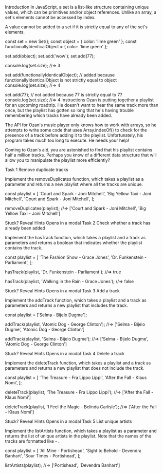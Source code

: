 Introduction
In JavaScript, a set is a list-like structure containing unique values, which can be primitives and/or object references. Unlike an array, a set's elements cannot be accessed by index.

A value cannot be added to a set if it is strictly equal to any of the set's elements.

const set = new Set();
const object = { color: 'lime green' };
const functionallyIdenticalObject = { color: 'lime green' };

set.add(object);
set.add('wow');
set.add(77);

console.log(set.size);
//=> 3

set.add(functionallyIdenticalObject); // added because functionallyIdenticalObject is not strictly equal to object
console.log(set.size);
//=> 4

set.add(77); // not added because 77 is strictly equal to 77
console.log(set.size);
//=> 4
Instructions
Ozan is putting together a playlist for an upcoming roadtrip. He doesn't want to hear the same track more than once, but the playlist has gotten so long that he's having trouble remembering which tracks have already been added.

The API for Ozan's music player only knows how to work with arrays, so he attempts to write some code that uses Array.indexOf() to check for the presence of a track before adding it to the playlist. Unfortunately, his program takes much too long to execute. He needs your help!

Coming to Ozan's aid, you are astonished to find that his playlist contains half a million tracks. Perhaps you know of a different data structure that will allow you to manipulate the playlist more efficiently?

Task 1
Remove duplicate tracks

Implement the removeDuplicates function, which takes a playlist as a parameter and returns a new playlist where all the tracks are unique.

const playlist = [
  'Court and Spark - Joni Mitchell',
  'Big Yellow Taxi - Joni Mitchell',
  'Court and Spark - Joni Mitchell',
];

removeDuplicates(playlist);
//=> ['Court and Spark - Joni Mitchell', 'Big Yellow Taxi - Joni Mitchell']

Stuck? Reveal Hints
Opens in a modal
Task 2
Check whether a track has already been added

Implement the hasTrack function, which takes a playlist and a track as parameters and returns a boolean that indicates whether the playlist contains the track.

const playlist = [
  'The Fashion Show - Grace Jones',
  'Dr. Funkenstein - Parliament',
];

hasTrack(playlist, 'Dr. Funkenstein - Parliament');
//=> true

hasTrack(playlist, 'Walking in the Rain - Grace Jones');
//=> false

Stuck? Reveal Hints
Opens in a modal
Task 3
Add a track

Implement the addTrack function, which takes a playlist and a track as parameters and returns a new playlist that includes the track.

const playlist = ['Selma - Bijelo Dugme'];

addTrack(playlist, 'Atomic Dog - George Clinton');
//=> ['Selma - Bijelo Dugme', 'Atomic Dog - George Clinton']

addTrack(playlist, 'Selma - Bijelo Dugme');
//=> ['Selma - Bijelo Dugme', 'Atomic Dog - George Clinton']

Stuck? Reveal Hints
Opens in a modal
Task 4
Delete a track

Implement the deleteTrack function, which takes a playlist and a track as parameters and returns a new playlist that does not include the track.

const playlist = [
  'The Treasure - Fra Lippo Lippi',
  'After the Fall - Klaus Nomi',
];

deleteTrack(playlist, 'The Treasure - Fra Lippo Lippi');
//=> ['After the Fall - Klaus Nomi']

deleteTrack(playlist, 'I Feel the Magic - Belinda Carlisle');
//=> ['After the Fall - Klaus Nomi']

Stuck? Reveal Hints
Opens in a modal
Task 5
List unique artists

Implement the listArtists function, which takes a playlist as a parameter and returns the list of unique artists in the playlist. Note that the names of the tracks are formatted like <SONG> - <ARTIST>.

const playlist = [
  'All Mine - Portishead',
  'Sight to Behold - Devendra Banhart',
  'Sour Times - Portishead',
];

listArtists(playlist);
//=> ['Portishead', 'Devendra Banhart']